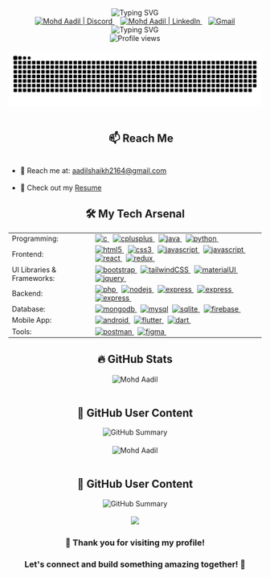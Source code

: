 <div align="center">
  <img src="https://readme-typing-svg.herokuapp.com?font=Poppins&weight=700&size=28&duration=4500&pause=1000&color=0E75B6&width=435&lines=%22+Hello+World%2C+Aadil+here+%22;%22+Full+Stack+Developer%22" alt="Typing SVG">
</div>

<div align="center">
  <a href="https://discord.com/users/1015294609041141830" target="_blank">
    <img alt="Mohd Aadil | Discord" width="40" height="40" src="https://skillicons.dev/icons?i=discord" />
  </a>&nbsp;&nbsp; 
  <a href="https://www.linkedin.com/in/aadil0307" target="_blank">
    <img alt="Mohd Aadil | LinkedIn" width="40" height="40" src="https://skillicons.dev/icons?i=linkedin" />
  </a>&nbsp;&nbsp; 
  <a href="mailto:aadilshaikh2164@gmail.com?subject='Hey there, nice connecting with you'" target="_blank">
    <img alt="Gmail" src="https://skillicons.dev/icons?i=gmail" width="40" height="40"/>
  </a>
</div>

<div align="center">
  <img src="https://readme-typing-svg.herokuapp.com?font=Fira+Code&weight=600&size=24&duration=3000&pause=1000&color=FF69B4&center=true&vCenter=true&width=435&lines=Let's+Transform+Ideas;Into+Reality!+✨" alt="Typing SVG" />
</div>

<div align="center">
  <img src="https://komarev.com/ghpvc/?username=aadil0307&style=flat-square&color=blue" alt="Profile views" />
</div>

<br>

<div align="center">
  <img src="https://raw.githubusercontent.com/platane/snk/output/github-contribution-grid-snake-dark.svg" alt="Snake animation" />
</div>

<br/>

<ul>
<h2 align="center">📫 Reach Me</h2><br>
  <li>📧 Reach me at: <a href="mailto:aadilshaikh2164@gmail.com">aadilshaikh2164@gmail.com</a></li><br>
  <li>📄 Check out my <a href="your-resume-link-here">Resume</a></li>
</ul>

<table align="center">
<h2 align="center">🛠️ My Tech Arsenal</h2>
   <tr>
    <td>Programming:</td>
    <td><a href="https://www.cprogramming.com/" target="_blank" rel="noreferrer"> <img src="https://skillicons.dev/icons?i=c" alt="c" width="40" height="40"/> </a>&nbsp;
    <a href="https://www.w3schools.com/cpp/" target="_blank" rel="noreferrer"> <img src="https://skillicons.dev/icons?i=cpp" alt="cplusplus" width="40" height="40"/> </a>&nbsp;
    <a href="https://www.java.com" target="_blank" rel="noreferrer"> <img src="https://skillicons.dev/icons?i=java" alt="java" width="40" height="40"/> </a>&nbsp;
    <a href="https://www.python.org" target="_blank" rel="noreferrer"> <img src="https://skillicons.dev/icons?i=py" alt="python" width="40" height="40"/> </a>&nbsp;
    </td>
  </tr>
  <tr>
    <td>Frontend:</td>
    <td><a href="https://www.w3.org/html/" target="_blank" rel="noreferrer"> <img src="https://skillicons.dev/icons?i=html" alt="html5" width="40" height="40"/> </a>&nbsp;
    <a href="https://www.w3schools.com/css/" target="_blank" rel="noreferrer"> <img src="https://skillicons.dev/icons?i=css" alt="css3" width="40" height="40"/> </a>&nbsp;
    <a href="https://developer.mozilla.org/en-US/docs/Web/JavaScript" target="_blank" rel="noreferrer"> <img src="https://skillicons.dev/icons?i=js" alt="javascript" width="40" height="40"/> </a>&nbsp; 
    <a href="https://www.typescriptlang.org/" target="_blank" rel="noreferrer"> <img src="https://skillicons.dev/icons?i=ts" alt="javascript" width="40" height="40"/> </a>&nbsp; 
    <a href="https://reactjs.org/" target="_blank" rel="noreferrer"> <img src="https://skillicons.dev/icons?i=react" alt="react" width="40" height="40"/> </a>&nbsp; 
    <a href="https://redux.js.org/" target="_blank" rel="noreferrer"> <img src="https://skillicons.dev/icons?i=redux" alt="redux" width="40" height="40"/> </a>&nbsp; 
    </td>
  </tr>
  <tr>
    <td>UI Libraries & Frameworks:</td>
    <td><a href="https://getbootstrap.com" target="_blank" rel="noreferrer"> <img src="https://skillicons.dev/icons?i=bootstrap" alt="bootstrap" width="40" height="40"/> </a>&nbsp;
    <a href="https://tailwindcss.com/" target="_blank" rel="noreferrer"> <img src="https://skillicons.dev/icons?i=tailwind" alt="tailwindCSS" width="40" height="40"/> </a>&nbsp;
    <a href="https://mui.com/" target="_blank" rel="noreferrer"> <img src="https://skillicons.dev/icons?i=materialui" alt="materialUI" width="40" height="40"/> </a>&nbsp;
    <a href="https://api.jquery.com/" target="_blank" rel="noreferrer"> <img src="https://skillicons.dev/icons?i=jquery" alt="jquery" width="40" height="40"/> </a>&nbsp;
    </td>
  </tr>
  <tr>
    <td>Backend:</td>
    <td><a href="https://www.php.net" target="_blank" rel="noreferrer"> <img src="https://skillicons.dev/icons?i=php" alt="php" width="40" height="40"/> </a>&nbsp;
    <a href="https://nodejs.org" target="_blank" rel="noreferrer"> <img src="https://skillicons.dev/icons?i=nodejs" alt="nodejs" width="40" height="40"/> </a>&nbsp;
    <a href="https://expressjs.com" target="_blank" rel="noreferrer"> <img src="https://skillicons.dev/icons?i=expressjs" alt="express" width="40" height="40"/> </a>&nbsp;
    <a href="https://www.djangoproject.com/" target="_blank" rel="noreferrer"> <img src="https://skillicons.dev/icons?i=django" alt="express" width="40" height="40"/> </a>&nbsp;
    <a href="https://fastapi.tiangolo.com/" target="_blank" rel="noreferrer"> <img src="https://skillicons.dev/icons?i=fastapi" alt="express" width="40" height="40"/> </a>&nbsp;
    </td>
  </tr>
  <tr>
    <td>Database:</td>
    <td><a href="https://www.mongodb.com/" target="_blank" rel="noreferrer"> <img src="https://skillicons.dev/icons?i=mongodb" alt="mongodb" width="40" height="40"/> </a>&nbsp; 
    <a href="https://www.mysql.com/" target="_blank" rel="noreferrer"> <img src="https://skillicons.dev/icons?i=mysql" alt="mysql" width="40" height="40"/></a>&nbsp;
    <a href="https://www.sqlite.org/" target="_blank" rel="noreferrer"> <img src="https://skillicons.dev/icons?i=sqlite" alt="sqlite" width="40" height="40"/> </a>&nbsp;
    <a href="https://firebase.google.com/" target="_blank" rel="noreferrer"> <img src="https://skillicons.dev/icons?i=firebase" alt="firebase" width="40" height="40"/> </a>&nbsp;
    </td>
  </tr>
  <tr>
    <td>Mobile App:</td>
    <td>
      <a href="https://developer.android.com" target="_blank" rel="noreferrer"> <img src="https://skillicons.dev/icons?i=androidstudio" alt="android" width="40" height="40"/> </a>&nbsp;
      <a href="https://flutter.dev/" target="_blank" rel="noreferrer"> <img src="https://skillicons.dev/icons?i=flutter" alt="flutter" width="40" height="40"/> </a>&nbsp;
      <a href="https://dart.dev/" target="_blank" rel="noreferrer"> <img src="https://skillicons.dev/icons?i=dart" alt="dart" width="40" height="40"/> </a>&nbsp;
    </td>
  </tr>
  <tr>
    <td>Tools:</td>
    <td>
      <a href="https://www.postman.com/" target="_blank" rel="noreferrer"> <img src="https://skillicons.dev/icons?i=postman" alt="postman" width="40" height="40"/> </a>&nbsp;
      <a href="https://www.figma.com/" target="_blank" rel="noreferrer"> <img src="https://skillicons.dev/icons?i=figma" alt="figma" width="40" height="40"/> </a>&nbsp;
    </td>
  </tr>
</table>

<h2 align="center">🔥 GitHub Stats</h2>

<div align="center">
<img align="center" src="https://github-readme-stats.vercel.app/api?username=aadil0307&show_icons=true&count_private=true&theme=tokyonight&hide_rank=true&hide=contribs" alt="Mohd Aadil" />
</div>

<br>

<h2 align="center">📌 GitHub User Content</h2>
<div align="center">
  <img src="https://github-profile-summary-cards.vercel.app/api/cards/profile-details?username=aadil0307&theme=radical" alt="GitHub Summary"/>
</div>

<br>

<div align=center>
<img align="center" src="https://github-readme-streak-stats.herokuapp.com/?user=aadil0307&theme=tokyonight" alt="Mohd Aadil" />
</div>

<br>

<h2 align="center">📌 GitHub User Content</h2>
<div align="center">
  <img src="https://github-profile-summary-cards.vercel.app/api/cards/profile-details?username=aadil0307&theme=radical" alt="GitHub Summary"/>
</div>

<br>

<div align="center">
  <img src="https://capsule-render.vercel.app/api?type=waving&color=gradient&height=100&section=footer" />
</div>

<h3 align="center">🙏 Thank you for visiting my profile!</h3>
<h3 align="center">Let's connect and build something amazing together! 🚀</h3>
